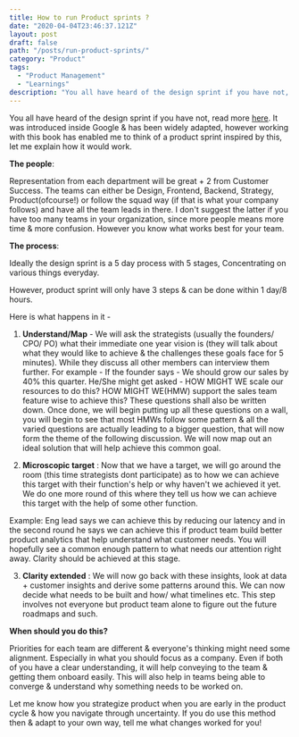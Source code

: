 ```yaml
---
title: How to run Product sprints ?
date: "2020-04-04T23:46:37.121Z"
layout: post
draft: false
path: "/posts/run-product-sprints/"
category: "Product"
tags:
  - "Product Management"
  - "Learnings"
description: "You all have heard of the design sprint if you have not, read more here.  It was introduced inside Google & has been widely adapted, however working with this book has enabled me to think of a  product sprint inspired by this, Let me explain how it would work."
---
```


You all have heard of the design sprint if you have not, read more [here](https://www.thesprintbook.com/how).  It was introduced inside Google & has been widely adapted, however working with this book has enabled me to think of a product sprint inspired by this, let me explain how it would work.


**The people**:

Representation from each department will be great + 2 from Customer Success. The teams can either be Design, Frontend, Backend, Strategy, Product(ofcourse!) or follow the squad way (if that is what your company follows) and have all the team leads in there. I don't suggest the latter if you have too many teams in your organization, since more people means more time & more confusion. However you know what works best for your team. 


**The process**:

Ideally the design sprint is a 5 day process with 5 stages, Concentrating on various things everyday. 

However, product sprint will only have 3 steps & can be done within 1 day/8 hours.

Here is what happens in it -

1.  **Understand/Map** - We will ask the strategists (usually the founders/ CPO/ PO) what their immediate one year vision is (they will talk about what they would like to achieve & the challenges these goals face for 5 minutes). While they discuss all other members can interview them further. For example - If the founder says - We should grow our sales by 40% this quarter. He/She might get asked - HOW MIGHT WE scale our resources to do this? HOW MIGHT WE(HMW) support the sales team feature wise to achieve this?  These questions shall also be written down. Once done, we will begin putting up all these questions on a wall, you will begin to see that most HMWs follow some pattern & all the varied questions are actually leading to a bigger question, that will now form the theme of the following discussion. We will now map out an ideal solution that will help achieve this common goal. 

2. **Microscopic target** : Now that we have a target, we will go around the room (this time strategists dont participate) as to how we can achieve this target with their function's help or why haven't we achieved it yet. We do one more round of this where they tell us how we can achieve this target with the help of some other function.

Example: Eng lead says we can achieve this by reducing our latency and in the second round he says we can achieve this if product team build better product analytics that help understand what customer needs. You will hopefully see a common enough pattern to what needs our attention right away. Clarity should be achieved at this stage.

3. **Clarity extended** : We will now go back with these insights, look at data + customer insights and derive some patterns around this. We can now decide what needs to be built and how/ what timelines etc. This step involves not everyone but product team alone to figure out the future roadmaps and such. 



**When should you do this?**

Priorities for each team are different & everyone's thinking might need some alignment. Especially in what you should focus as a company. Even if both of you have a clear understanding, it will help conveying to the team & getting them onboard easily. This will also help in teams being able to converge & understand why something needs to be worked on.

Let me know how you strategize product when you are early in the product cycle & how you navigate through uncertainty. If you do use this method then & adapt to your own way, tell me what changes worked for you!
